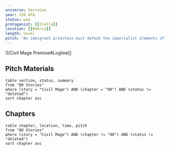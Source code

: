 ```yaml
---
universe: Verraine
year: 150 ATA
status: wip
protagonist: [[Irella]]
location: [[Nahria]]
length: novel
pitch: "An immigrant priestess must defeat the imperialist elements of her adopted Temple that are willing to pervert the core tenets of their god in order to spread his influence—through genocide."
---
```


![[Civil Mage Premise#Logline]]

## Pitch Materials 

 ```dataview
table section, status, summary
from "80 Stories"
where (story = "Civil Mage") AND (chapter = "00") AND (status != "deleted")
sort chapter asc
```

## Chapters

 ```dataview
table chapter, location, time, pitch
from "80 Stories"
where (story = "Civil Mage") AND (chapter != "00") AND (status != "deleted")
sort chapter asc
```
